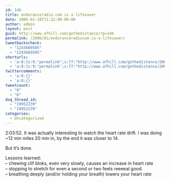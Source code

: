 ```yaml
---
id: 146
title: enduranceradio.com is a lifesaver
date: 2006-01-18T21:22:00-06:00
author: admin
layout: post
guid: http://www.afhill.com/gothedistance/?p=146
permalink: /2006/01/enduranceradiocom-is-a-lifesaver/
tweetbackscheck:
  - "1243689505"
  - "1243689505"
shorturls:
  - 'a:8:{s:9:"permalink";s:77:"http://www.afhill.com/gothedistance/2006/01/enduranceradiocom-is-a-lifesaver/";s:7:"tinyurl";s:25:"http://tinyurl.com/d7qjpu";s:4:"isgd";s:17:"http://is.gd/h9Yn";s:5:"bitly";s:18:"http://bit.ly/L7VP";s:5:"snipr";s:22:"http://snipr.com/ap0qm";s:5:"snurl";s:22:"http://snurl.com/ap0qm";s:7:"snipurl";s:24:"http://snipurl.com/ap0qm";s:4:"trim";s:17:"http://tr.im/cjq9";}'
  - 'a:8:{s:9:"permalink";s:77:"http://www.afhill.com/gothedistance/2006/01/enduranceradiocom-is-a-lifesaver/";s:7:"tinyurl";s:25:"http://tinyurl.com/d7qjpu";s:4:"isgd";s:17:"http://is.gd/h9Yn";s:5:"bitly";s:18:"http://bit.ly/L7VP";s:5:"snipr";s:22:"http://snipr.com/ap0qm";s:5:"snurl";s:22:"http://snurl.com/ap0qm";s:7:"snipurl";s:24:"http://snipurl.com/ap0qm";s:4:"trim";s:17:"http://tr.im/cjq9";}'
twittercomments:
  - 'a:0:{}'
  - 'a:0:{}'
tweetcount:
  - "0"
  - "0"
dsq_thread_id:
  - "19952239"
  - "19952239"
categories:
  - Uncategorized
---
```

2:03:52. It was actually interesting to watch the heart rate drift. I was doing ~12 min miles 20 min in, by the end it was closer to 14.

But it&#8217;s done.

Lessons learned:  
&#8211; chewing clif bloks, even very slowly, causes an increase in heart rate  
&#8211; stopping to stretch for even a second or two feels reeeeal good.  
&#8211; breathing deeply (and/or holding your breath) lowers your heart rate